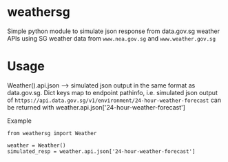 # weathersg
Simple python module to simulate json response from data.gov.sg weather APIs using SG weather data from `www.nea.gov.sg` and `www.weather.gov.sg`

# Usage
Weather().api.json --> simulated json output in the same format as data.gov.sg. Dict keys map to endpoint pathinfo, i.e. simulated json output of `https://api.data.gov.sg/v1/environment/24-hour-weather-forecast` can be returned with weather.api.json['24-hour-weather-forecast']

Example
```
from weathersg import Weather

weather = Weather()
simulated_resp = weather.api.json['24-hour-weather-forecast']
```
